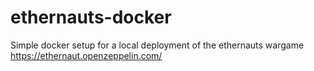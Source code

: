 # ethernauts-docker
Simple docker setup for a local deployment of the ethernauts wargame https://ethernaut.openzeppelin.com/
